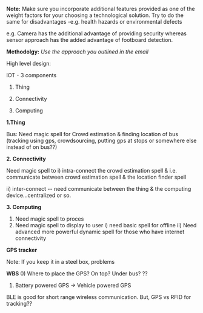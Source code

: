 **Note:** Make sure you incorporate additional features provided as one of the weight factors for your choosing a technological solution. Try to do the same for disadvantages -e.g. health hazards or environmental defects

e.g. Camera has the additional advantage of providing security whereas sensor approach has the added advantage of footboard detection. 

**Methodolgy:** *Use the approach you outlined in the email*

High level design:

IOT - 3 components

1. Thing

2. Connectivity 

3. Computing

**1.Thing**

Bus:
Need magic spell for Crowd estimation & finding location of bus
(tracking using gps, crowdsourcing, putting gps at stops or somewhere else instead of on bus??)

**2. Connectivity** 

Need magic spell to 
i) intra-connect the crowd estimation spell & i.e. communicate between crowd estimation spell & the location finder spell

ii) inter-connect -- need communicate between the thing & the computing device...centralized or so.

**3. Computing**

1) Need magic spell to proces
2) Need magic spell to display to user
i) need basic spell for offline
ii) Need advanced more powerful dynamic spell for those who have internet connectivity




**GPS tracker**

Note: If you keep it in a steel box, problems

**WBS**
0) Where to place the GPS? On top? Under bus? ??
1) Battery powered GPS -> Vehicle powered GPS



BLE is good for short range wireless communication.
But, GPS vs RFID for tracking??







